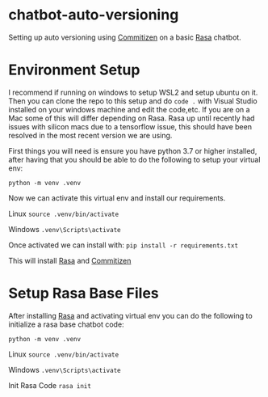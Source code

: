 # chatbot-auto-versioning
Setting up auto versioning using [Commitizen](https://commitizen-tools.github.io/commitizen/) on a basic [Rasa](https://www.rasa.com) chatbot.

# Environment Setup
I recommend if running on windows to setup WSL2 and setup ubuntu on it.  Then you can clone the repo to this setup and do `code .` with Visual Studio installed on your windows machine and edit the code,etc.  If you are on a Mac some of this will differ depending on Rasa.  Rasa up until recently had issues with silicon macs due to a tensorflow issue, this should have been resolved in the most recent version we are using.

First things you will need is ensure you have python 3.7 or higher installed, after having that you should be able to do the following to setup your virtual env:

`python -m venv .venv`

Now we can activate this virtual env and install our requirements.

Linux
`source .venv/bin/activate`

Windows
`.venv\Scripts\activate`

Once activated we can install with:
`pip install -r requirements.txt`

This will install [Rasa](https://www.rasa.com) and [Commitizen](https://commitizen-tools.github.io/commitizen/)

# Setup Rasa Base Files
After installing [Rasa](https://www.rasa.com) and activating virtual env you can do the following to initialize a rasa base chatbot code:

`python -m venv .venv`

Linux
`source .venv/bin/activate`

Windows
`.venv\Scripts\activate`

Init Rasa Code
`rasa init`